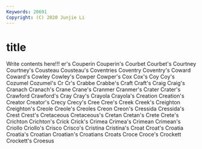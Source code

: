 ```yaml
---
Keywords: 20691
Copyright: (C) 2020 Junjie Li
---
```


# title

Write contents here!!!
er's 
Couperin
Couperin's 
Courbet 
Courbet's 
Courtney 
Courtney's 
Cousteau 
Cousteau's 
Coventries 
Coventry 
Coventry's
Coward 
Coward's 
Cowley 
Cowley's 
Cowper 
Cowper's 
Cox 
Cox's 
Coy 
Coy's
Cozumel 
Cozumel's 
Cr 
Cr's 
Crabbe 
Crabbe's 
Craft 
Craft's 
Craig 
Craig's
Cranach 
Cranach's 
Crane 
Crane's 
Cranmer 
Cranmer's 
Crater 
Crater's 
Crawford 
Crawford's
Cray 
Cray's 
Crayola 
Crayola's 
Creation 
Creation's 
Creator 
Creator's 
Crecy 
Crecy's
Cree 
Cree's 
Creek 
Creek's 
Creighton 
Creighton's 
Creole 
Creole's 
Creoles 
Creon
Creon's 
Cressida 
Cressida's 
Crest 
Crest's 
Cretaceous 
Cretaceous's 
Cretan 
Cretan's 
Crete
Crete's 
Crichton 
Crichton's 
Crick 
Crick's 
Crimea 
Crimea's 
Crimean 
Crimean's 
Criollo
Criollo's 
Crisco 
Crisco's 
Cristina 
Cristina's 
Croat 
Croat's 
Croatia 
Croatia's 
Croatian
Croatian's 
Croatians 
Croats 
Croce 
Croce's 
Crockett 
Crockett's 
Croesus 
